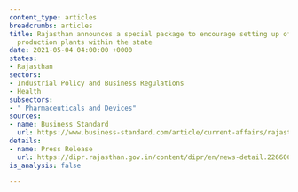 ```yaml
---
content_type: articles
breadcrumbs: articles
title: Rajasthan announces a special package to encourage setting up of medical oxygen
  production plants within the state
date: 2021-05-04 04:00:00 +0000
states:
- Rajasthan
sectors:
- Industrial Policy and Business Regulations
- Health
subsectors:
- " Pharmaceuticals and Devices"
sources:
- name: Business Standard
  url: https://www.business-standard.com/article/current-affairs/rajasthan-govt-announces-special-package-for-oxygen-production-plants-121043000179_1.html
details:
- name: Press Release
  url: https://dipr.rajasthan.gov.in/content/dipr/en/news-detail.226606.html
is_analysis: false

---
```

